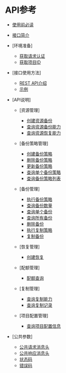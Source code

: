 # API参考

-   [使用前必读](使用前必读.md)
-   [接口简介](接口简介.md)
-   [环境准备]
    -   [获取请求认证](获取请求认证.md)
    -   [获取项目ID](获取项目ID.md)

-   [接口使用方法]
    -   [REST API介绍](REST-API介绍.md)
    -   [示例](示例.md)

-   [API说明]
    -   [资源管理]
        -   [创建资源备份](创建资源备份.md)
        -   [查询资源备份能力](查询资源备份能力.md)
        -   [查询资源恢复能力](查询资源恢复能力.md)

    -   [备份策略管理]
        -   [创建备份策略](创建备份策略.md)
        -   [删除备份策略](删除备份策略.md)
        -   [更新备份策略](更新备份策略.md)
        -   [查询单个备份策略](查询单个备份策略.md)
        -   [查询备份策略列表](查询备份策略列表.md)

    -   [备份管理]
        -   [执行备份策略](执行备份策略.md)
        -   [查询备份数量](查询备份数量.md)
        -   [查询单个备份](查询单个备份.md)
        -   [查询所有备份](查询所有备份.md)
        -   [删除备份](删除备份.md)
        -   [执行复制策略](执行复制策略.md)
        -   [复制备份](复制备份.md)

    -   [恢复管理]
        -   [创建恢复](创建恢复.md)

    -   [配额管理]
        -   [配额查询](配额查询.md)

    -   [复制管理]
        -   [查询复制能力](查询复制能力.md)
        -   [查询复制记录](查询复制记录.md)

    -   [项目配置管理]
        -   [查询项目配置信息](查询项目配置信息.md)


-   [公共参数]
    -   [公共请求消息头](公共请求消息头.md)
    -   [公共响应消息头](公共响应消息头.md)
    -   [状态码](状态码.md)
    -   [错误码](错误码.md)


